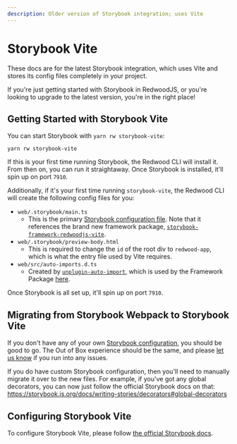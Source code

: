 ```yaml
---
description: Older version of Storybook integration; uses Vite
---
```


# Storybook Vite

These docs are for the latest Storybook integration, which uses Vite and stores its config files completely in your project.

If you're just getting started with Storybook in RedwoodJS, or you're looking to upgrade to the latest version, you're in the right place!

## Getting Started with Storybook Vite

You can start Storybook with `yarn rw storybook-vite`:

```
yarn rw storybook-vite
```

If this is your first time running Storybook, the Redwood CLI will install it.
From then on, you can run it straightaway.
Once Storybook is installed, it'll spin up on port `7910`.

Additionally, if it's your first time running `storybook-vite`, the Redwood CLI will create the following config files for you:
- `web/.storybook/main.ts`
  - This is the primary [Storybook configuration file](https://storybook.js.org/docs/configure). Note that it references the brand new framework package, [`storybook-framework-redwoodjs-vite`](https://www.npmjs.com/package/storybook-framework-redwoodjs-vite).
- `web/.storybook/preview-body.html`
  - This is required to change the `id` of the root div to `redwood-app`, which is what the entry file used by Vite requires.
- `web/src/auto-imports.d.ts`
  - Created by [`unplugin-auto-import`](https://github.com/unplugin/unplugin-auto-import), which is used by the Framework Package [here](https://github.com/redwoodjs/redwood/blob/main/packages/storybook/src/plugins/auto-imports.ts).

Once Storybook is all set up, it'll spin up on port `7910`.

## Migrating from Storybook Webpack to Storybook Vite

If you don't have any of your own [Storybook configuration](https://redwoodjs.com/docs/storybook#configuring-storybook), you should be good to go. The Out of Box experience should be the same, and please [let us know](https://github.com/redwoodjs/redwood/issues/new?assignees=&labels=bug%2Fneeds-info&projects=&template=bug-report.yml&title=%5BBug%3F%5D%3A+) if you run into any issues.

If you do have custom Storybook configuration, then you'll need to manually migrate it over to the new files. For example, if you've got any global decorators, you can now just follow the official Storybook docs on that: https://storybook.js.org/docs/writing-stories/decorators#global-decorators

## Configuring Storybook Vite

To configure Storybook Vite, please follow [the official Storybook docs](https://storybook.js.org/docs/configure).
